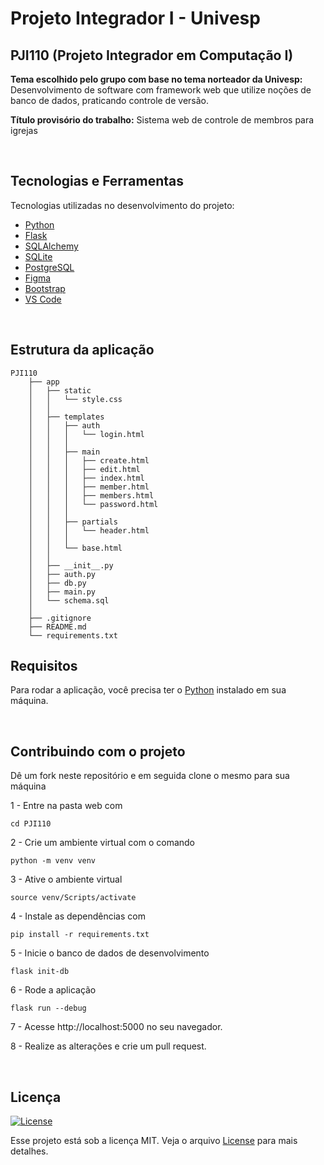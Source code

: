 # Projeto Integrador I - Univesp

## PJI110 (Projeto Integrador em Computação I)

**Tema escolhido pelo grupo com base no tema norteador da Univesp:** Desenvolvimento de software com framework web que utilize noções de banco de dados, praticando controle de versão.

**Título provisório do trabalho:** Sistema web de controle de membros para igrejas

<br>


## Tecnologias e Ferramentas

Tecnologias utilizadas no desenvolvimento do projeto:

- [Python](https://www.python.org/)
- [Flask](https://flask.palletsprojects.com/en/2.2.x/)
- [SQLAlchemy](https://www.sqlalchemy.org/)
- [SQLite](https://sqlite.org/index.html)
- [PostgreSQL](https://www.postgresql.org/)
- [Figma](https://www.figma.com/)
- [Bootstrap](https://getbootstrap.com/)
- [VS Code](https://code.visualstudio.com/)

<br>

## Estrutura da aplicação

```
PJI110
    ├── app
    │   ├── static
    │   │   └── style.css
    │   │
    │   ├── templates
    │   │   ├── auth
    │   │   │   └── login.html
    │   │   │
    │   │   ├── main
    │   │   │   ├── create.html
    │   │   │   ├── edit.html
    │   │   │   ├── index.html
    │   │   │   ├── member.html
    │   │   │   ├── members.html
    │   │   │   └── password.html
    │   │   │
    │   │   ├── partials
    │   │   │   └── header.html
    │   │   │
    │   │   └── base.html
    │   │
    │   ├── __init__.py
    │   ├── auth.py
    │   ├── db.py
    │   ├── main.py
    │   └── schema.sql
    │
    ├── .gitignore
    ├── README.md
    └── requirements.txt
```


## Requisitos

Para rodar a aplicação, você precisa ter o [Python](https://www.python.org/) instalado em sua máquina.

<br>


## Contribuindo com o projeto

Dê um fork neste repositório e em seguida clone o mesmo para sua máquina

1 - Entre na pasta web com
```
cd PJI110
```

2 - Crie um ambiente virtual com o comando
```
python -m venv venv
```

3 - Ative o ambiente virtual
```
source venv/Scripts/activate
```

4 - Instale as dependências com
```
pip install -r requirements.txt
```

5 - Inicie o banco de dados de desenvolvimento
```
flask init-db
```

6 - Rode a aplicação
```
flask run --debug
```

7 - Acesse http://localhost:5000 no seu navegador.

8 - Realize as alterações e crie um pull request.

<br>


## Licença

<a href="https://opensource.org/licenses/MIT">
  <img alt="License" src="https://img.shields.io/badge/license-MIT-ff375f?style=flat-square">
</a>

<br>

Esse projeto está sob a licença MIT. Veja o arquivo [License](/License) para mais detalhes.
